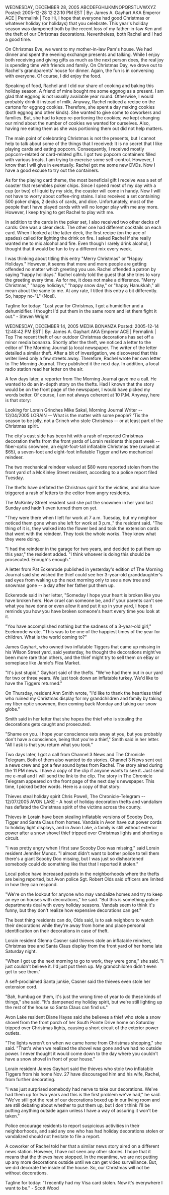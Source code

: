 WEDNESDAY, DECEMBER 28, 2005
ABCDEFGHIJKMNOPQRSTUVWXYZ
Posted: 2005-12-28 12:22:10 PM EST | By: James A. Gayhart AKA Emperor ACE | Permalink | Top
Hi, I hope that everyone had good Christmas or whatever holiday (or holidays) that you celebrate. This year's holiday season was dampened both by the recent loss of my father-in-law Ken and the theft of our Christmas decorations. Nevertheless, both Rachel and I had a good time.

On Christmas Eve, we went to my mother-in-law Pam's house. We had dinner and spent the evening exchange presents and talking. While I enjoy both receiving and giving gifts as much as the next person does, the real joy is spending time with friends and family. On Christmas Day, we drove out to Rachel's grandparents' house for dinner. Again, the fun is in conversing with everyone. Of course, I did enjoy the food.

Speaking of food, Rachel and I did our share of cooking and baking this holiday season. A friend of mine bought me some eggnog as a present. I am glad that eggnog is not usually available year round. Otherwise, I would probably drink it instead of milk. Anyway, Rachel noticed a recipe on the cartons for eggnog cookies. Therefore, she spent a day making cookies (both eggnog and other kinds). She wanted to give some to coworkers and families. But, she had to keep re-portioning the cookies; we kept changing our mind about the number of cookies we wanted for ourselves. Also, having me eating them as she was portioning them out did not help matters.

The main point of celebrating Christmas is not the presents, but I cannot help to talk about some of the things that I received: It is no secret that I like playing cards and eating popcorn. Consequently, I received mostly popcorn-related or card-related gifts. I got two popcorn containers filled with various treats. I am trying to exercise some self-control. However, I know that I will give in eventually. Rachel got me some new DVDs. Now I have a good excuse to try out the containers.

As for the playing card theme, the most beneficial gift I receive was a set of coaster that resembles poker chips. Since I spend most of my day with a cup (or two) of liquid by my side, the coaster will come in handy. Now I will not have to worry about coffee-ring stains. I also received a set containing 500 poker chips, 2 decks of cards, and dice. Unfortunately, most of the people that I have played cards with will no longer play with me any more. However, I keep trying to get Rachel to play with me.

In addition to the cards in the poker set, I also received two other decks of cards: One was a clear deck. The other one had different cocktails on each card. When I looked at the latter deck, the first recipe (on the ace of spades) called for lighting the drink on fire. I asked Rachel if she really wanted me to mix alcohol and fire. Even though I rarely drink alcohol, I thought that it would be fun to try a different mix every week.

I was thinking about titling this entry "Merry Christmas" or "Happy Holidays." However, it seems that more and more people are getting offended no matter which greeting you use. Rachel offended a patron by saying "happy holidays." Rachel calmly told the guest that she tries to vary the greeting every time. As for me, it does not make a difference. "Merry Christmas," "happy holidays," "happy snow day," or "happy Hanukkah," all mean about the same to me. At any rate, I titled this entry a bit differently. So, happy no-"L" (Noel).

Tagline for today: "Last year for Christmas, I got a humidifier and a dehumidifier. I thought I'd put them in the same room and let them fight it out." - Steven Wright

WEDNESDAY, DECEMBER 14, 2005
MEDIA BONANZA
Posted: 2005-12-14 12:48:42 PM EST | By: James A. Gayhart AKA Emperor ACE | Permalink | Top
The recent theft of our outdoor Christmas decorations has set off a minor media bonanza. Shortly after the theft, we noticed a letter to the editor of The Morning Journal (a local newspaper. The writer of the letter detailed a similar theft. After a bit of investigation, we discovered that this writer lived only a few streets away. Therefore, Rachel wrote her own letter to The Morning Journal. They published it the next day. In addition, a local radio station read her letter on the air.

A few days later, a reporter from The Morning Journal gave me a call. He wanted to do an in-depth story on the thefts. Had I known that the story would be on the front page of the newspaper, I would have picked my words better. Of course, I am not always coherent at 10 P.M. Anyway, here is that story:

Looking for Lorain Grinches
Mike Sakal, Morning Journal Writer -- 12/04/2005
LORAIN -- What is the matter with some people?
'Tis the season to be jolly, not a Grinch who stole Christmas -- or at least part of the Christmas spirit.

The city's east side has been hit with a rash of reported Christmas decoration thefts from the front yards of Lorain residents this past week -- fiber-optic snowmen, an eight-foot-tall inflatable Christmas tree (valued at $65), a seven-foot and eight-foot inflatable Tigger and two mechanical reindeer.

The two mechanical reindeer valued at $80 were reported stolen from the front yard of a McKinley Street resident, according to a police report filed Tuesday.

The thefts have deflated the Christmas spirit for the victims, and also have triggered a rash of letters to the editor from angry residents.

The McKinley Street resident said she put the snowmen in her yard last Sunday and hadn't even turned them on yet.

"They were there when I left for work at 7 a.m. Tuesday, but my neighbor noticed them gone when she left for work at 3 p.m.," the resident said. "The thing of it is, they walked into the flower bed and took the extension cords that went with the reindeer. They took the whole works. They knew what they were doing.

"I had the reindeer in the garage for two years, and decided to put them up this year," the resident added. "I think whoever is doing this should be prosecuted. Enough's enough."

A letter from Pat Eckenrode published in yesterday's edition of The Morning Journal said she wished the thief could see her 3-year-old granddaughter's sad eyes from waking up the next morning only to see a new tree and snowman gone -- a day after her father put them up.

Eckenrode said in her letter, "Someday I hope your heart is broken like you have broken hers. How cruel can someone be, and if your parents can't see what you have done or even allow it and put it up in your yard, I hope it reminds you how you have broken someone's heart every time you look at it.

"You have accomplished nothing but the sadness of a 3-year-old girl," Eceknrode wrote. "This was to be one of the happiest times of the year for children. What is the world coming to?"

James Gayhart, who owned two inflatable Tiggers that came up missing in his Wilson Street yard, said yesterday, he thought the decorations might've been more rare than others, and the thief might try to sell them on eBay or someplace like Jamie's Flea Market.

"It's just stupid," Gayhart said of the thefts. "We've had them out in our yard for two or three years. We just took down an inflatable turkey. We'd like to have the Tiggers returned."

On Thursday, resident Ann Smith wrote, "I'd like to thank the heartless thief who ruined my Christmas display for my grandchildren and family by taking my fiber optic snowmen, then coming back Monday and taking our snow globe."

Smith said in her letter that she hopes the thief who is stealing the decorations gets caught and prosecuted.

"Shame on you. I hope your conscience eats away at you, but you probably don't have a conscience, being that you're a thief," Smith said in her letter. "All I ask is that you return what you took."

Two days later, I got a call from Channel 3 News and The Chronicle Telegram. Both of them also wanted to do stories. Channel 3 News sent out a news crew and got a few sound bytes from Rachel. The story aired during the 11 PM news. I have a copy of the clip if anyone wants to see it. Just send me e-mail and I will send the link to the clip. The story in The Chronicle Telegram appeared on the front page of the next day's newspaper. This time, I picked better words. Here is a copy of that story:

Thieves steal holiday spirit
Chris Powell, The Chronicle-Telegram -- 12/07/2005
AVON LAKE - A host of holiday decoration thefts and vandalism has deflated the Christmas spirit of the victims across the county.

Thieves in Lorain have been stealing inflatable versions of Scooby Doo, Tigger and Santa Claus from homes. Vandals in Avon have cut power cords to holiday light displays, and in Avon Lake, a family is still without exterior power after a snow shovel thief tripped over Christmas lights and shorting a circuit.

"I was pretty angry when I first saw Scooby Doo was missing," said Lorain resident Jennifer Munoz. "I almost didn't want to bother police to tell them there's a giant Scooby Doo missing, but I was just so disheartened somebody could do something like that that I reported it stolen."

Local police have increased patrols in the neighborhoods where the thefts are being reported, but Avon police Sgt. Robert Olds said officers are limited in how they can respond.

"We're on the lookout for anyone who may vandalize homes and try to keep an eye on houses with decorations," he said. "But this is something police departments deal with every holiday seasons. Vandals seem to think it's funny, but they don't realize how expensive decorations can get."

The best thing residents can do, Olds said, is to ask neighbors to watch their decorations while they're away from home and place personal identification on their decorations in case of theft.

Lorain resident Glenna Casner said thieves stole an inflatable reindeer, Christmas tree and Santa Claus display from the front yard of her home late Saturday night.

"When I got up the next morning to go to work, they were gone," she said. "I just couldn't believe it. I'd just put them up. My grandchildren didn't even get to see them."

A self-proclaimed Santa junkie, Casner said the thieves even stole her extension cord.

"Bah, humbug on them, it's just the wrong time of year to do these kinds of things," she said. "It's dampened my holiday spirit, but we're still lighting up the rest of the house so Santa Claus can find us."

Avon Lake resident Diane Hayas said she believes a thief who stole a snow shovel from the front porch of her South Pointe Drive home on Saturday tripped over Christmas lights, causing a short circuit of the exterior power outlets.

"The lights weren't on when we came home from Christmas shopping," she said. "That's when we realized the shovel was gone and we had no outside power. I never thought it would come down to the day where you couldn't have a snow shovel in front of your house."

Lorain resident James Gayhart said the thieves who stole two inflatable Tiggers from his home Nov. 27 have discouraged him and his wife, Rachel, from further decorating.

"I was just surprised somebody had nerve to take our decorations. We've had them up for two years and this is the first problem we've had," he said. "We've still got the rest of our decorations boxed up in our living room and are still debating about whether to put them up, but I don't think I'll be putting anything outside again unless I have a way of assuring it won't be taken."

Police encourage residents to report suspicious activities in their neighborhoods, and said any one who has had holiday decorations stolen or vandalized should not hesitate to file a report.

A coworker of Rachel told her that a similar news story aired on a different news station. However, I have not seen any other stories. I hope that it means that the thieves have stopped. In the meantime, we are not putting up any more decorations outside until we can get video surveillance. But, we did decorate the inside of the house. So, our Christmas will not be without decorations.

Tagline for today: "I recently had my Visa card stolen. Now it's everywhere I want to be." - Scott Wood